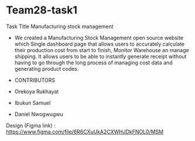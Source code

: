 # Team28-task1

Task Title
Manufacturing stock management 

* We created a Manufacturing Stock Management open source website which  Single dashboard page that allows users to accurately calculate their production cost from start to finish, Monitor Warehouse an manage shipping. 
It allows users to be able to instantly generate receipt without having to go through the long process of managing cost data and generating product codes.

* CONTRIBUTORS
* Orekoya Rukhayat
* Ibukun Samuel
* Daniel Nwogwugwu


Design (Figma link) : https://www.figma.com/file/6R6CXuUkA2CXWHJDkFNOL0/MSM

